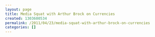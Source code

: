 ```yaml
---
layout: page
title: Media Squat with Arthur Brock on Currencies
created: 1303600534
permalink: /2011/04/23/media-squat-with-arthur-brock-on-currencies
categories: []
---
```

